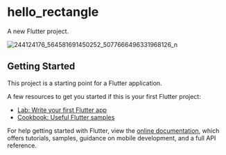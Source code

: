 # hello_rectangle

A new Flutter project.

![244124176_564581691450252_5077666496331968126_n](https://user-images.githubusercontent.com/49583942/136096529-99da8a5e-f40d-41d7-9e4a-6fae80d236a8.jpg)

## Getting Started

This project is a starting point for a Flutter application.

A few resources to get you started if this is your first Flutter project:

- [Lab: Write your first Flutter app](https://flutter.dev/docs/get-started/codelab)
- [Cookbook: Useful Flutter samples](https://flutter.dev/docs/cookbook)

For help getting started with Flutter, view the
[online documentation](https://flutter.dev/docs), which offers tutorials,
samples, guidance on mobile development, and a full API reference.


